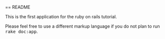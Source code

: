 == README

This is the first application for the ruby on rails tutorial.


Please feel free to use a different markup language if you do not plan to run
<tt>rake doc:app</tt>.
